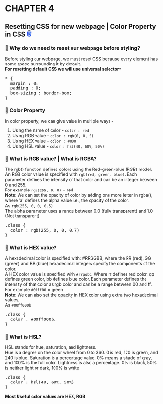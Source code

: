 # CHAPTER 4
## Resetting CSS for new webpage | Color Property in CSS <img src="https://github.com/Ninja-Vikash/Assets/blob/main/Asset%20Icon/cssLogo.png" height="20px">

### 🔵 Why do we need to reset our webpage before styling?
Before styling our webpage, we must reset CSS because every element has some space surrounding it by default.
<br>
**For resetting default CSS we will use universal selector`*`**
<pre>
* {
  margin : 0;
  padding : 0;
  box-sizing : border-box;
}
</pre>

### 🔵 Color Property
In color property, we can give value in multiple ways -
1. Using the name of color - `color : red`
2. Using RGB value - `color : rgb(0, 0, 0)`
3. Using HEX value - `color : #000`
4. Using HSL value - `color : hsl(40, 60%, 50%)`

### 🔵 What is RGB value? | What is RGBA?
The rgb() function defines colors using the Red-green-blue (RGB) model.
<br>
An RGB color value is specified with `rgb(red, green, blue)`. Each parameter defines the intensity of that color and can be an integer between 0 and 255.
<br>
For example `rgb(255, 0, 0)` = red <br>
**Note**: We can set the opacity of color by adding one more letter in rgba(), where 'a' defines the alpha value i.e., the opacity of the color.
<br>
As `rgb(255, 0, 0, 0.5)` <br>
The alpha parameter uses a range between 0.0 (fully transparent) and 1.0 (Not transparent)
<pre>
.class {
  color : rgb(255, 0, 0, 0.7)
}
</pre>

### 🔵 What is HEX value?
A hexadecimal color is specified with: #RRGGBB, where the RR (red), GG (green) and BB (blue) hexadecimal integers specify the components of the color.
<br>
A HEX color value is specified with `#rrggbb`. Where rr defines red color, gg defines green color, bb defines blue color. Each parameter defines the intensity of that color as rgb color and can be a range between 00 and ff.
<br>
For example `#00ff00` = green <br>
**Note**: We can also set the opacity in HEX color using extra two hexadecimal values. <br>
As `#00ff000b`
<pre>
.class {
  color : #00ff000b;
}
</pre>

### 🔵 What is HSL?
HSL stands for hue, saturation, and lightness. <br>
Hue is a degree on the color wheel from 0 to 360. 0 is red, 120 is green, and 240 is blue. Saturation is a percentage value. 0% means a shade of gray, and 100% is the full color. Lightness is also a percentage. 0% is black, 50% is neither light or dark, 100% is white
<pre>
.class {
  color : hsl(40, 60%, 50%)
}
</pre>


**Most Useful color values are HEX, RGB**
